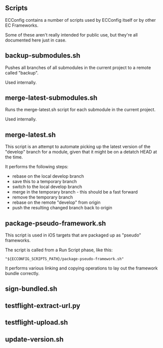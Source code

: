 Scripts
-------

ECConfig contains a number of scripts used by ECConfig itself or by other EC Frameworks.

Some of these aren't really intended for public use, but they're all documented here just in case.


## backup-submodules.sh

Pushes all branches of all submodules in the current project to a remote called "backup".

Used internally.


## merge-latest-submodules.sh

Runs the merge-latest.sh script for each submodule in the current project.

Used internally.


## merge-latest.sh

This script is an attempt to automate picking up the latest version of the "develop" branch for a module, given that it might be on a detatch HEAD at the time.

It performs the following steps:

- rebase on the local develop branch
- save this to a temporary branch
- switch to the local develop branch
- merge in the temporary branch - this should be a fast forward
- remove the temporary branch
- rebase on the remote "develop" from origin
- push the resulting changed branch back to origin


## package-pseudo-framework.sh

This script is used in iOS targets that are packaged up as "pseudo" frameworks.

The script is called from a Run Script phase, like this:

    "${ECCONFIG_SCRIPTS_PATH}/package-pseudo-framework.sh"

It performs various linking and copying operations to lay out the framework bundle correctly.


## sign-bundled.sh



## testflight-extract-url.py



## testflight-upload.sh



## update-version.sh

